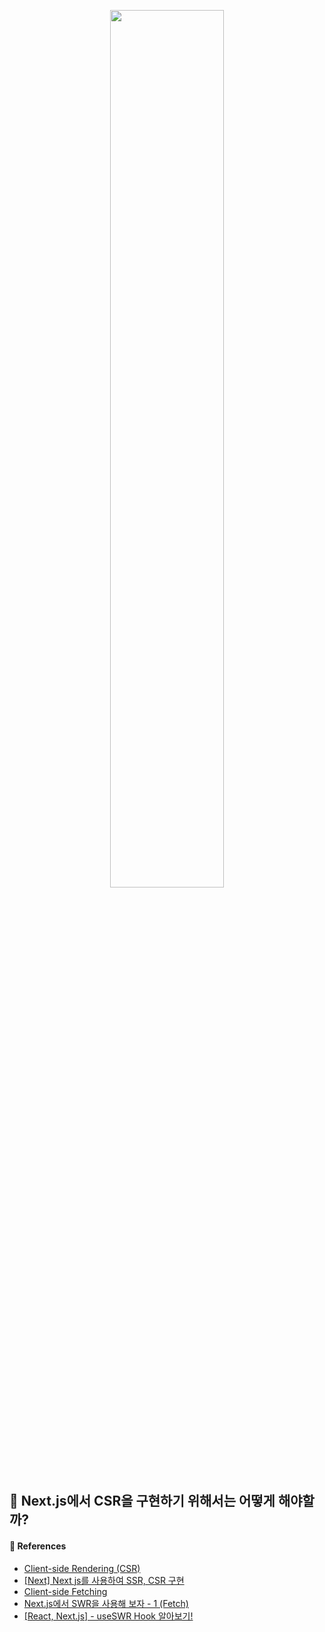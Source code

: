 <p align="center"><img src="https://github.com/JeongwooHam/FE_Study_Logs/assets/123251211/63dfcf77-46de-42a2-aa58-3574a85df61d" width="60%"/></p>

## 🧐 Next.js에서 CSR을 구현하기 위해서는 어떻게 해야할까?

#### 🔎 References

- [Client-side Rendering (CSR)](https://nextjs.org/docs/pages/building-your-application/rendering/client-side-rendering)
- [[Next] Next js를 사용하여 SSR, CSR 구현](https://velog.io/@sji7532/Next-Next-js%EB%A5%BC-%EC%82%AC%EC%9A%A9%ED%95%98%EC%97%AC-SSR-CSR-%EA%B5%AC%ED%98%84)
- [Client-side Fetching](https://nextjs.org/docs/pages/building-your-application/data-fetching/client-side#client-side-data-fetching-with-useeffect)
- [Next.js에서 SWR을 사용해 보자 - 1 (Fetch)](https://velog.io/@sinclairr/next-swr-1)
- [[React, Next.js] - useSWR Hook 알아보기!](https://jaeseokim.dev/React/React-Nextjs-useSWR-Hook-%EC%95%8C%EC%95%84%EB%B3%B4%EA%B8%B0/)
